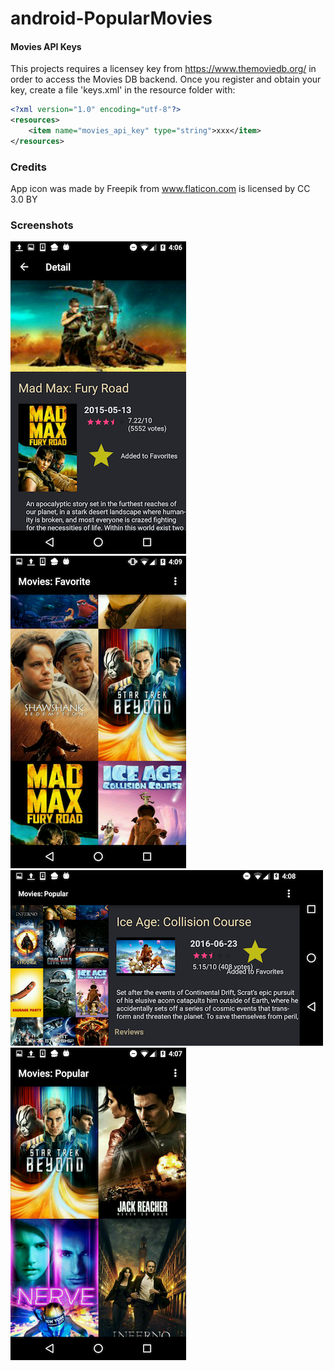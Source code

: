 # android-PopularMovies

#### Movies API Keys
This projects requires a licensey key from https://www.themoviedb.org/ in order to access the Movies DB backend.  Once you register and obtain your key, 
create a file 'keys.xml' in the resource folder with:
```XML
<?xml version="1.0" encoding="utf-8"?>
<resources>
    <item name="movies_api_key" type="string">xxx</item>
</resources>
```

### Credits
App icon was made by Freepik from www.flaticon.com is licensed by CC 3.0 BY

### Screenshots
![Alt](/images/movies_detail.png "Movies Detail")
![Alt](/images/movies_popular.png "Popular Tab")
![Alt](/images/movies_land.png "Landscape View")
![Alt](/images/movies_favorite.png "Favorites Tab")
